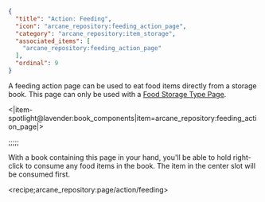```json
{
  "title": "Action: Feeding",
  "icon": "arcane_repository:feeding_action_page",
  "category": "arcane_repository:item_storage",
  "associated_items": [
    "arcane_repository:feeding_action_page"
  ],
  "ordinal": 9
}
```

A feeding action page can be used to eat food items directly from a storage book.
This page can only be used with a [Food Storage Type Page](^arcane_repository:item_storage/type_food_storage).





<|item-spotlight@lavender:book_components|item=arcane_repository:feeding_action_page|>

;;;;;

With a book containing this page in your hand, you'll be able to hold right-click to consume any food items in the book.
The item in the center slot will be consumed first.

<recipe;arcane_repository:page/action/feeding>